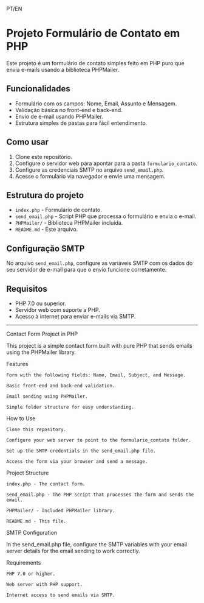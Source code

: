 PT/EN

# Projeto Formulário de Contato em PHP

Este projeto é um formulário de contato simples feito em PHP puro que envia e-mails usando a biblioteca PHPMailer.

## Funcionalidades

- Formulário com os campos: Nome, Email, Assunto e Mensagem.
- Validação básica no front-end e back-end.
- Envio de e-mail usando PHPMailer.
- Estrutura simples de pastas para fácil entendimento.

## Como usar

1. Clone este repositório.
2. Configure o servidor web para apontar para a pasta `formulario_contato`.
3. Configure as credenciais SMTP no arquivo `send_email.php`.
4. Acesse o formulário via navegador e envie uma mensagem.

## Estrutura do projeto

- `index.php` - Formulário de contato.
- `send_email.php` - Script PHP que processa o formulário e envia o e-mail.
- `PHPMailer/` - Biblioteca PHPMailer incluída.
- `README.md` - Este arquivo.

## Configuração SMTP

No arquivo `send_email.php`, configure as variáveis SMTP com os dados do seu servidor de e-mail para que o envio funcione corretamente.

## Requisitos

- PHP 7.0 ou superior.
- Servidor web com suporte a PHP.
- Acesso à internet para enviar e-mails via SMTP.
- -----------------------------------------------------------------------------------------------------------------------------------------------

Contact Form Project in PHP

This project is a simple contact form built with pure PHP that sends emails using the PHPMailer library.

Features

    Form with the following fields: Name, Email, Subject, and Message.

    Basic front-end and back-end validation.

    Email sending using PHPMailer.

    Simple folder structure for easy understanding.

How to Use

    Clone this repository.

    Configure your web server to point to the formulario_contato folder.

    Set up the SMTP credentials in the send_email.php file.

    Access the form via your browser and send a message.

Project Structure

    index.php - The contact form.

    send_email.php - The PHP script that processes the form and sends the email.

    PHPMailer/ - Included PHPMailer library.

    README.md - This file.

SMTP Configuration

In the send_email.php file, configure the SMTP variables with your email server details for the email sending to work correctly.

Requirements

    PHP 7.0 or higher.

    Web server with PHP support.

    Internet access to send emails via SMTP.


